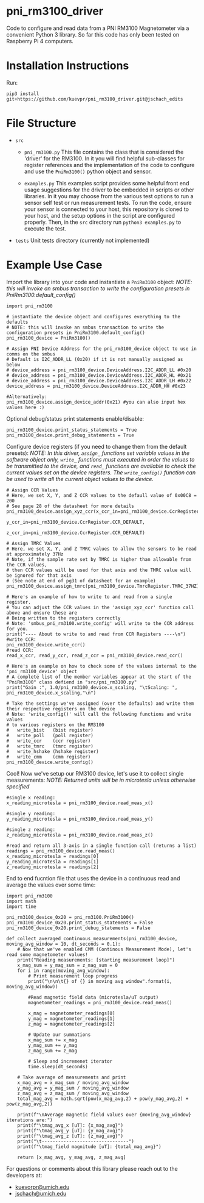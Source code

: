 # pni_rm3100_driver
Code to configure and read data from a PNI RM3100 Magnetometer via a convenient Python 3 library. So far this code has only been tested on Raspberry Pi 4 computers. 

# Installation Instructions
Run: 

```
pip3 install git+https://github.com/kuevpr/pni_rm3100_driver.git@jschach_edits
```

# File Structure
* `src`
    * `pni_rm3100.py`
This file contains the class that is considered the 'driver' for the RM3100. In it you will find helpful sub-classes for register references and the implementation of the code to configure and use the `PniRm3100()` python object and sensor.  

    * `examples.py`
This examples script provides some helpful front end usage suggestions for the driver to be embedded in scripts or other libraries. In it you may choose from the various test options to run a sensor self test or run measurement tests. To run the code, ensure your sensor is connected to your host, this repository is cloned to your host, and  the setup options in the script are configured properly. Then, in the `src` directory run `python3 examples.py` to execute the test. 

* `tests`
Unit tests directory (currently not implemented)

# Example Use Case
Import the library into your code and instantiate a `PniRm3100` object:
*NOTE: this will invoke an smbus transaction to write the configuration presets in PniRm3100.default_config()*

```
import pni_rm3100

# instantiate the device object and configures everything to the defaults
# NOTE: this will invoke an smbus transaction to write the configuration presets in PniRm3100.default_config() 
pni_rm3100_device = PniRm3100()

# Assign PNI Device Address for the pni_rm3100_device object to use in comms on the smbus
# Default is I2C_ADDR_LL (0x20) if it is not manually assigned as below
# device_address = pni_rm3100_device.DeviceAddress.I2C_ADDR_LL #0x20
# device_address = pni_rm3100_device.DeviceAddress.I2C_ADDR_HL #0x21
# device_address = pni_rm3100_device.DeviceAddress.I2C_ADDR_LH #0x22
device_address = pni_rm3100_device.DeviceAddress.I2C_ADDR_HH #0x23

#Alternatively:
pni_rm3100_device.assign_device_addr(0x21) #you can also input hex values here :)
```

Optional debug/status print statements enable/disable:
```
pni_rm3100_device.print_status_statements = True
pni_rm3100_device.print_debug_statements = True
```

Configure device registers (if you need to change them from the default presets):
*NOTE: In this driver, `assign_` functions set variable values in the software object only, `write_` functions must executed in order the values to be transmitted to the device, and `read_` functions are available to check the current values set on the device registers. The `write_config()` function can be used to write all the current object values to the device.*
```
# Assign CCR Values
# Here, we set X, Y, and Z CCR values to the defaull value of 0x00C8 = 200
# See page 28 of the datasheet for more details
pni_rm3100_device.assign_xyz_ccr(x_ccr_in=pni_rm3100_device.CcrRegister.CCR_DEFAULT, 
                                    y_ccr_in=pni_rm3100_device.CcrRegister.CCR_DEFAULT, 
                                    z_ccr_in=pni_rm3100_device.CcrRegister.CCR_DEFAULT)

# Assign TMRC Values
# Here, we set X, Y, and Z TMRC values to allow the sensors to be read at approximately 37Hz
# Note, if the sample rate set by TMRC is higher than allowable from the CCR values, 
# then CCR values will be used for that axis and the TMRC value will be ignored for that axis
# (See note at end of pg31 of datasheet for an example)
pni_rm3100_device.assign_tmrc(pni_rm3100_device.TmrcRegister.TMRC_37HZ)

# Here's an example of how to write to and read from a single register. 
# You can adjust the CCR values in the 'assign_xyz_ccr' function call above and ensure these are
# Being written to the registers correctly
# Note: 'smbus_pni_rm3100.write_config' will write to the CCR address for you.
print("---- About to write to and read from CCR Registers ----\n")
#write CCR: 
pni_rm3100_device.write_ccr()
#read CCR:
read_x_ccr, read_y_ccr, read_z_ccr = pni_rm3100_device.read_ccr()

# Here's an example on how to check some of the values internal to the 'pni_rm3100_device' object
# A complete list of the member variables appear at the start of the "PniRm3100" class defiend in "src/pni_rm3100.py"
print("Gain :", 1.0/pni_rm3100_device.x_scaling, "\tScaling: ", pni_rm3100_device.x_scaling,"\n")

# Take the settings we've assigned (over the defaults) and write them their respective registers on the device 
# Note: 'write_config()' will call the following functions and write values
# to various registers on the RM3100
#   write_bist   (bist register)
#   write_poll   (poll register)
#   write_ccr    (ccr register)
#   write_tmrc   (tmrc register)
#   write_hshake (hshake register)
#   write_cmm    (cmm register)
pni_rm3100_device.write_config()
```

Cool! Now we've setup our RM3100 device, let's use it to collect single measurements:
*NOTE: Returned units will be in microtesla unless otherwise specified*
```
#single x reading:
x_reading_microtesla = pni_rm3100_device.read_meas_x()

#single y reading:
y_reading_microtesla = pni_rm3100_device.read_meas_y()

#single z reading:
z_reading_microtesla = pni_rm3100_device.read_meas_z()

#read and return all 3-axis in a single function call (returns a list)
readings = pni_rm3100_device.read_meas()
x_reading_microtesla = readings[0]
y_reading_microtesla = readings[1]
z_reading_microtesla = readings[2]
```

End to end fucntion file that uses the device in a continuous read and average the values over some time:
```
import pni_rm3100
import math  
import time

pni_rm3100_device_0x20 = pni_rm3100.PniRm3100()
pni_rm3100_device_0x20.print_status_statements = False
pni_rm3100_device_0x20.print_debug_statements = False

def collect_averaged_continuous_measurements(pni_rm3100_device, moving_avg_window = 10, dt_seconds = 0.1):
    # Now that we've enabled CMM (Continous Measurement Mode), let's read some magnetometer values!
    print("Reading measurements: [starting measurement loop]")
    x_mag_sum = y_mag_sum = z_mag_sum = 0
    for i in range(moving_avg_window):
        # Print measurement loop progress
        print("\n\n\t{} of {} in moving avg window".format(i, moving_avg_window))

        #Read magnetic field data (microtesla/uT output)
        magnetometer_readings = pni_rm3100_device.read_meas()

        x_mag = magnetometer_readings[0]
        y_mag = magnetometer_readings[1]
        z_mag = magnetometer_readings[2]

        # Update our summations
        x_mag_sum += x_mag
        y_mag_sum += y_mag
        z_mag_sum += z_mag

        # Sleep and incremenet iterator
        time.sleep(dt_seconds)

    # Take average of measurements and print
    x_mag_avg = x_mag_sum / moving_avg_window
    y_mag_avg = y_mag_sum / moving_avg_window
    z_mag_avg = z_mag_sum / moving_avg_window
    total_mag_avg = math.sqrt(pow(x_mag_avg,2) + pow(y_mag_avg,2) + pow(z_mag_avg,2))

    print(f"\nAverage magnetic field values over {moving_avg_window} iterations are:")
    print(f"\tmag_avg_x [uT]: {x_mag_avg}")
    print(f"\tmag_avg_y [uT]: {y_mag_avg}")
    print(f"\tmag_avg_z [uT]: {z_mag_avg}")
    print("\t--------------------------------")
    print(f"\tmag_field magnitude [uT]: {total_mag_avg}")

    return [x_mag_avg, y_mag_avg, z_mag_avg]
```

For questions or comments about this library please reach out to the developers at: 
* kuevorpr@umich.edu
* jschach@umich.edu



